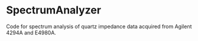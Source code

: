 # SpectrumAnalyzer
Code for spectrum analysis of quartz impedance data acquired from Agilent 4294A and E4980A.
